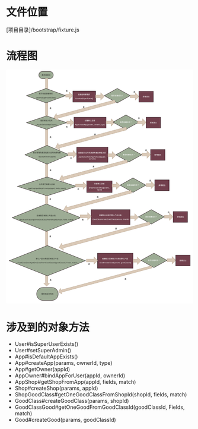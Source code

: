 <!-- TITLE: 服务器启动流程 -->
<!-- SUBTITLE: 描述服务器启动涉及到的默认数据插入和判断 -->

# 文件位置
[项目目录]/bootstrap/fixture.js
# 流程图
![Serverstartupflow](/uploads/flows/serverstartupflow.png "Serverstartupflow")

# 涉及到的对象方法
* User#isSuperUserExists()
* User#setSuperAdmin()
* App#isDefaultAppExists()
* App#createApp(params, ownerId, type)
* App#getOwner(appId)
* AppOwner#bindAppForUser(appId, ownerId)
* AppShop#getShopFromApp(appId, fields, match)
* Shop#createShop(params, appId)
* ShopGoodClass#getOneGoodClassFromShopId(shopId, fields, match)
* GoodClass#createGoodClass(params, shopId)
* GoodClassGood#getOneGoodFromGoodClassId(goodClassId, Fields, match)
* Good#createGood(params, goodClassId)